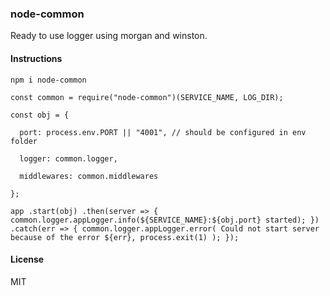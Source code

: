 ### node-common

Ready to use logger using morgan and winston.

#### Instructions 

`npm i node-common`

`const common = require("node-common")(SERVICE_NAME, LOG_DIR);`

`const obj = {`

`  port: process.env.PORT || "4001", // should be configured in env folder`

`  logger: common.logger,`

`  middlewares: common.middlewares`

`};`

`app
    .start(obj)
    .then(server => {
      common.logger.appLogger.info(${SERVICE_NAME}:${obj.port} started);
    })
    .catch(err => {
      common.logger.appLogger.error(
        Could not start server because of the error ${err},
        process.exit(1)
      );
    });`

#### License
MIT

